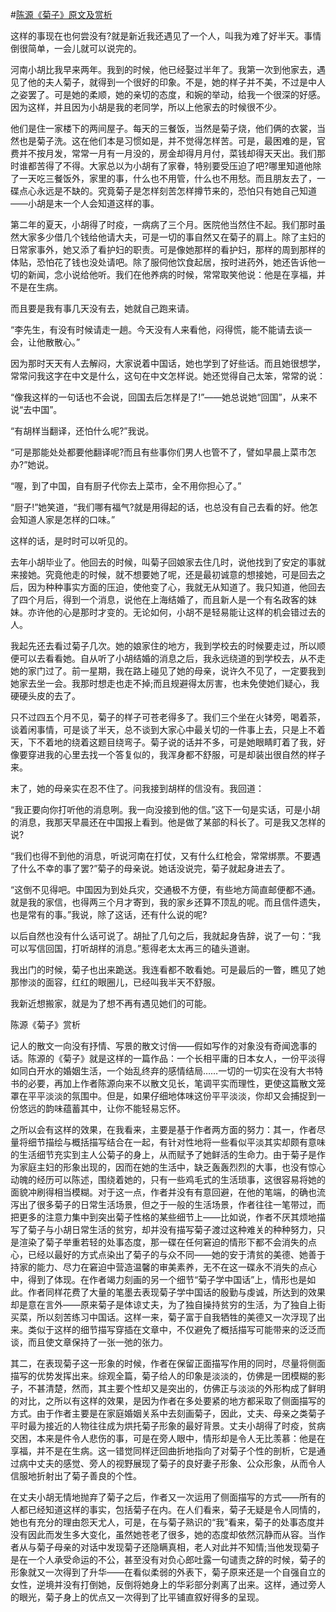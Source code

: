 #[陈源《菊子》原文及赏析](https://www.vrrw.net/wx/9071.html)

这样的事现在也何尝没有?就是新近我还遇见了一个人，叫我为难了好半天。事情倒很简单，一会儿就可以说完的。

河南小胡比我早来两年。我到的时候，他已经娶过半年了。我第一次到他家去，遇见了他的夫人菊子，就得到一个很好的印象。不是，她的样子并不美，不过是中人之姿罢了。可是她的柔顺，她的亲切的态度，和婉的举动，给我一个很深的好感。因为这样，并且因为小胡是我的老同学，所以上他家去的时候很不少。

他们是住一家楼下的两间屋子。每天的三餐饭，当然是菊子烧，他们俩的衣裳，当然也是菊子洗。这在他们本是习惯如是，并不觉得怎样苦。可是，最困难的是，官费并不按月发，常常一月有一月没的，房金却得月月付，菜钱却得天天出。我们那时谁都苦得了不得。大家总以为小胡有了家眷，特别要受压迫了吧?哪里知道他除了一天吃三餐饭外，家里的事，什么也不用管，什么也不用愁。而且朋友去了，一碟点心永远是不缺的。究竟菊子是怎样刻苦怎样撙节来的，恐怕只有她自己知道——小胡是末一个人会知道这样的事。

第二年的夏天，小胡得了时疫，一病病了三个月。医院他当然住不起。我们那时虽然大家多少借几个钱给他请大夫，可是一切的事自然又在菊子的肩上。除了主妇的日常家事外，她又添了看护妇的职责。可是像她那样的看护妇，那样的周到那样的体贴，恐怕花了钱也没处请吧。除了服伺他饮食起居，按时进药外，她还告诉他一切的新闻，念小说给他听。我们在他养病的时候，常常取笑他说：他是在享福，并不是在生病。



而且要是我有事几天没有去，她就自己跑来请。

“李先生，有没有时候请走一趟。今天没有人来看他，闷得慌，能不能请去谈一会，让他散散心。”

因为那时天天有人去解闷，大家说着中国话，她也学到了好些话。而且她很想学，常常问我这字在中文是什么，这句在中文怎样说。她还觉得自己太笨，常常的说：

“像我这样的一句话也不会说，回国去后怎样是了!”——她总说她“回国”，从来不说“去中国”。

“有胡样当翻译，还怕什么呢?”我说。

“可是那能处处都要他翻译呢?而且有些事你们男人也管不了，譬如早晨上菜市怎办?”她说。

“喔，到了中国，自有厨子代你去上菜市，全不用你担心了。”

“厨子!”她笑道，“我们哪有福气?就是用得起的话，也总没有自己去看的好。他怎会知道人家是怎样的口味。”

这样的话，是时时可以听见的。

去年小胡毕业了。他回去的时候，叫菊子回娘家去住几时，说他找到了安定的事就来接她。究竟他走的时候，就不想要她了呢，还是最初诚意的想接她，可是回去之后，因为种种事实方面的压迫，使他变了心，我就无从知道了。我只知道，他回去了四个月后，得到一个消息，说他在上海结婚了，而且新人是一个有名政客的妹妹。亦许他的心是那时才变的。无论如何，小胡不是轻易能让这样的机会错过去的人。

我起先还去看过菊子几次。她的娘家住的地方，我到学校去的时候要走过，所以顺便可以去看看她。自从听了小胡结婚的消息之后，我永远绕道的到学校去，从不走她的家门过了。前一星期，我在路上碰见了她的母亲，说许久不见了，一定要我到她家去坐一会。我那时想走也走不掉;而且规避得太厉害，也未免使她们疑心，我硬硬头皮的去了。

只不过四五个月不见，菊子的样子可苍老得多了。我们三个坐在火钵旁，喝着茶，谈着闲事情，可是谈了半天，总不谈到大家心中最关切的一件事上去，只是上不着天，下不着地的绕着这题目绕弯子。菊子说的话并不多，可是她眼睛盯着了我，好像要穿进我的心里去找一个答复似的，我浑身都不舒服，可是却装出很自然的样子来。

末了，她的母亲实在忍不住了。问我接到胡样的信没有。我回道：

“我正要向你打听他的消息咧。我一向没接到他的信。”这下一句是实话，可是小胡的消息，我那天早晨还在中国报上看到。他是做了某部的科长了。可是我又怎样的说?

“我们也得不到他的消息，听说河南在打仗，又有什么红枪会，常常绑票。不要遇了什么不幸的事了罢?”菊子的母亲说。她话没说完，菊子就起身进去了。

“这倒不见得吧。中国因为到处兵灾，交通极不方便，有些地方简直邮便都不通。就是我的家信，也得两三个月才寄到，我的家乡还算不顶乱的呢。而且信件遗失，也是常有的事。”我说，除了这话，还有什么说的呢?

以后自然也没有什么话可说了。胡扯了几句之后，我就起身告辞，说了一句：“我可以写信回国，打听胡样的消息。”惹得老太太再三的磕头道谢。

我出门的时候，菊子也出来跪送。我连看都不敢看她。可是最后的一瞥，瞧见了她那惨淡的面容，红红的眼圈儿，已经叫我半天不舒服。

我新近想搬家，就是为了想不再有遇见她们的可能。

陈源《菊子》赏析

记人的散文一向没有抒情、写景的散文讨俏——假如写作的对象没有奇闻逸事的话。陈源的《菊子》就是这样的一篇作品：一个长相平庸的日本女人，一份平淡得如同白开水的婚姻生活，一个始乱终弃的感情结局……一切的一切实在没有大书特书的必要，再加上作者陈源向来不以散文见长，笔调平实而理性，更使这篇散文笼罩在平平淡淡的氛围中。但是，如果仔细地体味这份平平淡淡，你却又会捕捉到一份悠远的韵味蕴蓄其中，让你不能轻易忘怀。

之所以会有这样的效果，在我看来，主要是基于作者两方面的努力：其一，作者尽量将细节描绘与概括描写结合在一起，有针对性地将一些看似平淡其实却颇有意味的生活细节充实到主人公菊子的身上，从而赋予了她鲜活的生命力。由于菊子是作为家庭主妇的形象出现的，因而在她的生活中，缺乏轰轰烈烈的大事，也没有惊心动魄的经历可以陈述，围绕着她的，只有一些鸡毛式的生活琐事，这很容易将她的面貌冲刷得相当模糊。对于这一点，作者并没有有意回避，在他的笔端，的确也流泻出了很多菊子的日常生活场景，但之于一般的生活场景，作者往往一笔带过，而把更多的注意力集中到突出菊子性格的某些细节上——比如说，作者不厌其烦地描写了菊子与小胡日常生活的贫穷，却并没有描写菊子渡过这种难关的种种努力，只是渲染了菊子举重若轻的处事态度，那一碟在任何窘迫的情形下都不会消失的点心，已经以最好的方式点染出了菊子的与众不同——她的安于清贫的美德、她善于持家的能力、尽力在窘迫中营造温馨的审美素养，无不在这一碟永不消失的点心中，得到了体现。在作者竭力刻画的另一个细节“菊子学中国话”上，情形也是如此。作者同样花费了大量的笔墨去表现菊子学中国话的殷勤与虔诚，所达到的效果却是意在言外——原来菊子是体谅丈夫，为了独自操持贫穷的生活，为了独自上街买菜，所以刻苦练习中国话。这样一来，菊子富于自我牺牲的美德又一次浮现了出来。类似于这样的细节描写穿插在文章中，不仅避免了概括描写可能带来的泛泛而谈，而且使文章保持了一张一弛的张力。

其二，在表现菊子这一形象的时候，作者在保留正面描写作用的同时，尽量将侧面描写的优势发挥出来。综观全篇，菊子给人的印象是淡淡的，仿佛是一团模糊的影子，不甚清楚，然而，其主要个性却又是突出的，仿佛正与淡淡的外形构成了鲜明的对比，之所以有这样的效果，是因为作者在多处要紧的地方都采取了侧面描写的方式。由于作者主要是在家庭婚姻关系中去刻画菊子，因此，丈夫、母亲之类菊子平时最为接近的人物往往成为烘托菊子形象的最好背景。丈夫小胡得了时疫，贫病交困，本来是件令人悲伤的事，可是在旁人眼中，情形却是令人无比羡慕：他是在享福，并不是在生病。这一错觉同样迂回曲折地指向了对菊子个性的剖析，它是通过病中丈夫的感觉、旁人的视野展现了菊子的良好妻子形象、公众形象，从而令人信服地折射出了菊子善良的个性。

在丈夫小胡无情地抛弃了菊子之后，作者又一次运用了侧面描写的方式——所有的人都已经知道这样的事实，包括菊子在内。在人们看来，菊子无疑是令人同情的，她也有充分的理由怨天尤人，可是，在与菊子熟识的“我”看来，菊子的处事态度并没有因此而发生多大变化，虽然她苍老了很多，她的态度却依然沉静而从容。当作者从与菊子母亲的对话中发现菊子还隐瞒真相，老人对此并不知情;当他发现菊子是在一个人承受命运的不公，甚至没有对负心郎吐露一句谴责之辞的时候，菊子的形象就又一次得到了升华——在看似柔弱的外表下，菊子原来还是一个自强自立的女性，逆境并没有打倒她，反倒将她身上的华彩部分剥离了出来。这样，通过旁人的眼光，菊子身上的优点又一次得到了比平铺直叙好得多的呈现。

